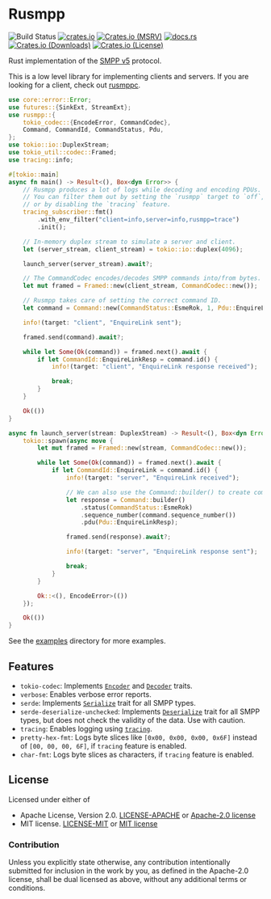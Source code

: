 # Rusmpp

![Build Status](https://github.com/JadKHaddad/Rusmpp/actions/workflows/build-and-test.yml/badge.svg)
[![crates.io](https://img.shields.io/crates/v/rusmpp.svg)](https://crates.io/crates/rusmpp)
[![Crates.io (MSRV)](https://img.shields.io/crates/msrv/rusmpp)](https://crates.io/crates/rusmpp)
[![docs.rs](https://docs.rs/rusmpp/badge.svg)](https://docs.rs/rusmpp)
[![Crates.io (Downloads)](https://img.shields.io/crates/d/rusmpp)](https://crates.io/crates/rusmpp)
[![Crates.io (License)](https://img.shields.io/crates/l/rusmpp)](https://crates.io/crates/rusmpp)

Rust implementation of the [SMPP v5](https://smpp.org/SMPP_v5.pdf) protocol.

This is a low level library for implementing clients and servers. If you are looking for a client, check out [rusmppc](https://crates.io/crates/rusmppc).

```rust
use core::error::Error;
use futures::{SinkExt, StreamExt};
use rusmpp::{
    tokio_codec::{EncodeError, CommandCodec},
    Command, CommandId, CommandStatus, Pdu,
};
use tokio::io::DuplexStream;
use tokio_util::codec::Framed;
use tracing::info;

#[tokio::main]
async fn main() -> Result<(), Box<dyn Error>> {
    // Rusmpp produces a lot of logs while decoding and encoding PDUs.
    // You can filter them out by setting the `rusmpp` target to `off`,
    // or by disabling the `tracing` feature.
    tracing_subscriber::fmt()
        .with_env_filter("client=info,server=info,rusmpp=trace")
        .init();

    // In-memory duplex stream to simulate a server and client.
    let (server_stream, client_stream) = tokio::io::duplex(4096);

    launch_server(server_stream).await?;

    // The CommandCodec encodes/decodes SMPP commands into/from bytes.
    let mut framed = Framed::new(client_stream, CommandCodec::new());

    // Rusmpp takes care of setting the correct command ID.
    let command = Command::new(CommandStatus::EsmeRok, 1, Pdu::EnquireLink);

    info!(target: "client", "EnquireLink sent");

    framed.send(command).await?;

    while let Some(Ok(command)) = framed.next().await {
        if let CommandId::EnquireLinkResp = command.id() {
            info!(target: "client", "EnquireLink response received");

            break;
        }
    }

    Ok(())
}

async fn launch_server(stream: DuplexStream) -> Result<(), Box<dyn Error>> {
    tokio::spawn(async move {
        let mut framed = Framed::new(stream, CommandCodec::new());

        while let Some(Ok(command)) = framed.next().await {
            if let CommandId::EnquireLink = command.id() {
                info!(target: "server", "EnquireLink received");

                // We can also use the Command::builder() to create commands.
                let response = Command::builder()
                    .status(CommandStatus::EsmeRok)
                    .sequence_number(command.sequence_number())
                    .pdu(Pdu::EnquireLinkResp);

                framed.send(response).await?;

                info!(target: "server", "EnquireLink response sent");

                break;
            }
        }

        Ok::<(), EncodeError>(())
    });

    Ok(())
}
```

See the [examples](https://github.com/JadKHaddad/Rusmpp/tree/main/rusmpp/examples) directory for more examples.

## Features

- `tokio-codec`: Implements [`Encoder`](https://docs.rs/tokio-util/latest/tokio_util/codec/trait.Encoder.html) and [`Decoder`](https://docs.rs/tokio-util/latest/tokio_util/codec/trait.Decoder.html) traits.
- `verbose`: Enables verbose error reports.
- `serde`: Implements [`Serialize`](https://docs.rs/serde/latest/serde/trait.Serialize.html) trait for all SMPP types.
- `serde-deserialize-unchecked`: Implements [`Deserialize`](https://docs.rs/serde/latest/serde/trait.Deserialize.html) trait for all SMPP types, but does not check the validity of the data. Use with caution.
- `tracing`: Enables logging using [`tracing`](https://docs.rs/tracing/latest/tracing/).
- `pretty-hex-fmt`: Logs byte slices like `[0x00, 0x00, 0x00, 0x6F]` instead of `[00, 00, 00, 6F]`, if `tracing` feature is enabled.
- `char-fmt`: Logs byte slices as characters, if `tracing` feature is enabled.

## License

Licensed under either of

- Apache License, Version 2.0. [LICENSE-APACHE](LICENSE-APACHE) or [Apache-2.0 license](http://apache.org/licenses/LICENSE-2.0)
- MIT license. [LICENSE-MIT](LICENSE-MIT) or [MIT license](http://opensource.org/licenses/MIT)

### Contribution

Unless you explicitly state otherwise, any contribution intentionally submitted
for inclusion in the work by you, as defined in the Apache-2.0 license, shall
be dual licensed as above, without any additional terms or conditions.
